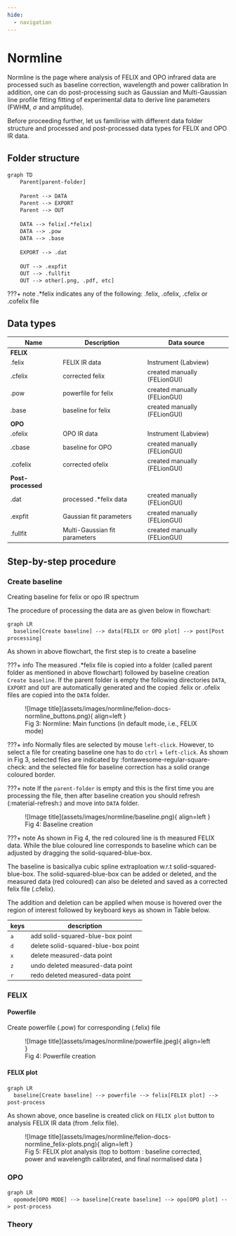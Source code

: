 ```yaml
---
hide:
  - navigation
---
```

# Normline

Normline is the page where analysis of FELIX and OPO infrared data are processed such as baseline correction, wavelength and power calibration
In addition, one can do post-processing such as Gaussian and Multi-Gaussian line profile fitting fitting of experimental data to derive line parameters (FWHM, $\sigma$ and amplitude).

Before proceeding further, let us familirise with different data folder structure and processed and post-processed data types for FELIX and OPO IR data.

## Folder structure

```mermaid
graph TD
    Parent[parent-folder]

    Parent --> DATA
    Parent --> EXPORT
    Parent --> OUT
    
    DATA --> felix[.*felix]
    DATA --> .pow
    DATA --> .base

    EXPORT --> .dat

    OUT --> .expfit
    OUT --> .fullfit
    OUT --> other[.png, .pdf, etc]

```

???+ note
    .*felix indicates any of the following: .felix, .ofelix, .cfelix or .cofelix file

## Data types

| Name | Description | Data source |
| --- | --- | --- |
| __FELIX__
| .felix   | FELIX IR data | Instrument (Labview) |
| .cfelix  | corrected felix | created manually (FELionGUI) |
| .pow     | powerfile for felix | created manually (FELionGUI) |
| .base    | baseline for felix | created manually (FELionGUI) |
| __OPO__
| .ofelix  | OPO IR data | Instrument (Labview) |
| .cbase   | baseline for OPO | created manually (FELionGUI) |
| .cofelix | corrected ofelix | created manually (FELionGUI) |
| __Post-processed__
| .dat    | processed .*felix data | created manually (FELionGUI) |
| .expfit | Gaussian fit parameters | created manually (FELionGUI) |
| .fullfit | Multi-Gaussian fit parameters | created manually (FELionGUI) |

## Step-by-step procedure

### Create baseline

Creating baseline for felix or opo IR spectrum

The procedure of processing the data are as given below in flowchart:

```mermaid
graph LR
  baseline[Create baseline] --> data[FELIX or OPO plot] --> post[Post processing]
```

As shown in above flowchart, the first step is to create a baseline

???+ info
    The measured .*felix file is copied into a folder (called parent folder as mentioned in above flowchart) followed by baseline creation `Create baseline`.
    If the parent folder is empty the following directories `DATA`, `EXPORT` and `OUT` are automatically generated and the copied .felix or .ofelix files are copied into the `DATA` folder.

<figure markdown>
  ![Image title](assets/images/normline/felion-docs-normline_buttons.png){ align=left }
  <figcaption>Fig 3: Normline: Main functions (in default mode, i.e., FELIX mode)</figcaption>
</figure>

???+ info
    Normally files are selected by mouse `left-click`. However, to select a file for creating baseline one has to do `ctrl` + `left-click`.
    As shown in Fig 3, selected files are indicated by :fontawesome-regular-square-check: and the selected file for baseline correction has a solid orange coloured border.

???+ note
    If the `parent-folder` is empty and this is the first time you are processing the file, then after baseline creation you should refresh (:material-refresh:) and move into `DATA` folder.

<figure markdown>
  ![Image title](assets/images/normline/baseline.png){ align=left }
  <figcaption>Fig 4: Baseline creation</figcaption>
</figure>

???+ note
    As shown in Fig 4, the red coloured line is th measured FELIX data.
    While the blue coloured line corresponds to baseline which can be adjusted by dragging the solid-squared-blue-box.

The baseline is basicallya cubic spline extraploation w.r.t solid-squared-blue-box.
The solid-squared-blue-box  can be added or deleted, and the measured data (red coloured) can also be deleted and saved as a corrected felix file (.cfelix).

The addition and deletion can be applied when mouse is hovered over the region of interest followed by keyboard keys as shown in Table below.

| keys | description |
| --- | --- |
| `a` | add solid-squared-blue-box point |
| `d` | delete solid-squared-blue-box point |
| `x` | delete measured-data point |
| `z` | undo deleted measured-data point |
| `r` | redo deleted measured-data point |

### FELIX

#### Powerfile

Create powerfile (.pow) for corresponding (.felix) file

<figure markdown>
  ![Image title](assets/images/normline/powerfile.jpeg){ align=left }
  <figcaption>Fig 4: Powerfile creation</figcaption>
</figure>

#### FELIX plot

```mermaid
graph LR
  baseline[Create baseline] --> powerfile --> felix[FELIX plot] --> post-process
```

As shown above, once baseline is created click on `FELIX plot` button to analysis FELIX IR data (from .felix file).

<figure markdown>
  ![Image title](assets/images/normline/felion-docs-normline_felix-plots.png){ align=left }
  <figcaption>Fig 5: FELIX plot analysis (top to bottom : baseline corrected, power and wavelength calibrated, and final normalised data )</figcaption>
</figure>

### OPO

```mermaid
graph LR
  opomode[OPO MODE] --> baseline[Create baseline] --> opo[OPO plot] --> post-process
```

### Theory
